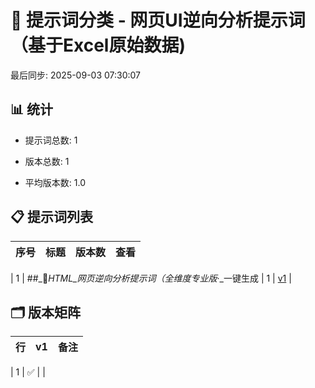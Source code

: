 # 📂 提示词分类 - 网页UI逆向分析提示词（基于Excel原始数据)

最后同步: 2025-09-03 07:30:07


## 📊 统计

- 提示词总数: 1

- 版本总数: 1  

- 平均版本数: 1.0


## 📋 提示词列表


| 序号 | 标题 | 版本数 | 查看 |
|------|------|--------|------|

| 1 | ##_📄_HTML_网页逆向分析提示词（全维度专业版_·_一键生成 | 1 | [v1](./(1,1)_##_📄_HTML_网页逆向分析提示词（全维度专业版_·_一键生成.md) |


## 🗂️ 版本矩阵


| 行 | v1 | 备注 |
|---|---|---|

| 1 | ✅ |  |
